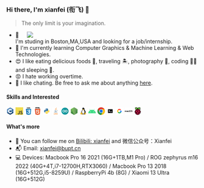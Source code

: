 ### Hi there, I'm xianfei (衔飞) 👋

>  The only limit is your imagination.

<img align="right" width="450" src="https://github-readme-stats.vercel.app/api?username=xianfei&show_icons=true&icon_color=0078e7&title_color=0078e7&include_all_commits=true"/>


- 🏡 I'm studing in Boston,MA,USA and looking for a job/internship.
- 🌱 I'm currently learning Computer Graphics & Machine Learning & Web Technologies.
- 😍 I like eating delicious foods 🍔, traveling 🏝, photography 📸, coding 🧑‍💻 and sleeping 🛌.
- 😡 I hate working overtime.
- 💬 I like chating. Be free to ask me about anything [here](https://github.com/xianfei/xianfei/issues).

#### Skills and Interested

<code><img height="20" src="https://raw.githubusercontent.com/github/explore/002d791bc68a86506b1bb7a3332bb6ba8e1d1891/topics/cpp/cpp.png" alt="cpp" /></code>
<code><img height="20" src="https://raw.githubusercontent.com/github/explore/002d791bc68a86506b1bb7a3332bb6ba8e1d1891/topics/javascript/javascript.png" alt="javascript" /></code>
<code><img height="20" src="https://raw.githubusercontent.com/github/explore/002d791bc68a86506b1bb7a3332bb6ba8e1d1891/topics/css/css.png" alt="css" /></code>
<code><img height="20" src="https://raw.githubusercontent.com/github/explore/002d791bc68a86506b1bb7a3332bb6ba8e1d1891/topics/html/html.png" alt="html" /></code>
<code><img height="20" src="https://raw.githubusercontent.com/github/explore/002d791bc68a86506b1bb7a3332bb6ba8e1d1891/topics/python/python.png" alt="python" /></code>
<code><img height="20" src="https://raw.githubusercontent.com/github/explore/002d791bc68a86506b1bb7a3332bb6ba8e1d1891/topics/java/java.png" alt="java" /></code>
<code><img height="20" src="https://raw.githubusercontent.com/github/explore/002d791bc68a86506b1bb7a3332bb6ba8e1d1891/topics/arduino/arduino.png" alt="arduino" /></code>
<code><img height="20" src="https://raw.githubusercontent.com/github/explore/002d791bc68a86506b1bb7a3332bb6ba8e1d1891/topics/nodejs/nodejs.png" alt="nodejs" /></code>
<code><img height="20" src="https://raw.githubusercontent.com/github/explore/002d791bc68a86506b1bb7a3332bb6ba8e1d1891/topics/linux/linux.png" alt="linux" /></code>
<code><img height="20" src="https://raw.githubusercontent.com/github/explore/8baf984947f4d9c32006bd03fa4c51ff91aadf8d/topics/android/android.png" alt="android" /></code>
<code><img height="20" src="https://raw.githubusercontent.com/github/explore/8baf984947f4d9c32006bd03fa4c51ff91aadf8d/topics/chrome/chrome.png" alt="chrome" /></code>
<code><img height="20" src="https://raw.githubusercontent.com/github/explore/aca0b3b69ca680013b925338b0cc428190aa42dc/topics/cli/cli.png" alt="terminal" /></code>
<code><img height="20" src="https://raw.githubusercontent.com/github/explore/80688e429a7d4ef2fca1e82350fe8e3517d3494d/topics/google/google.png" alt="google" /></code>
<code><img height="20" src="https://raw.githubusercontent.com/github/explore/868696fc547869eb5de5add3b3695abdd43bb9dc/topics/macos/macos.png" alt="macos" /></code>
<code><img height="20" src="https://raw.githubusercontent.com/github/explore/80688e429a7d4ef2fca1e82350fe8e3517d3494d/topics/raspberry-pi/raspberry-pi.png" alt="raspberry-pi" /></code>

#### What's more
- 🥰 You can follow me on [Bilibili: xianfei](https://space.bilibili.com/9872607) and 微信公众号：Xianfei
- 📬 Email: xianfei@bupt.cn
- 💻 Devices: Macbook Pro 16 2021 (16G+1TB,M1 Pro) / ROG zephyrus m16 2022 (40G+4T,i7-12700H,RTX3060) / Macbook Pro 13 2018 (16G+512G,i5-8259U) / RaspberryPi 4b (8G) / Xiaomi 13 Ultra (16G+512G)

